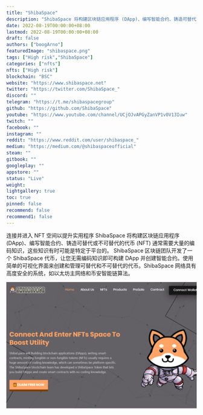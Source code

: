 ```yaml
---
title: "ShibaSpace"
description: "ShibaSpace 将构建区块链应用程序 (DApp)、编写智能合约、铸造可替代或不可替代的代币 (NFT) 通常需要大量资金"
date: 2022-08-19T00:00:00+08:00
lastmod: 2022-08-19T00:00:00+08:00
draft: false
authors: ["boogArno"]
featuredImage: "shibaspace.png"
tags: ["High risk","ShibaSpace"]
categories: ["nfts"]
nfts: ["High risk"]
blockchain: "BSC"
website: "https://www.shibaspace.net"
twitter: "https://twitter.com/ShibaSpace_"
discord: ""
telegram: "https://t.me/shibaspacegroup"
github: "https://github.com/ShibaSpace"
youtube: "https://www.youtube.com/channel/UCjOJvAPGyZanVP1v0V13Iuw"
twitch: ""
facebook: ""
instagram: ""
reddit: "https://www.reddit.com/user/shibaspace_"
medium: "https://medium.com/@shibaspaceofficial"
steam: ""
gitbook: ""
googleplay: ""
appstore: ""
status: "Live"
weight: 
lightgallery: true
toc: true
pinned: false
recommend: false
recommend1: false
---
```

连接并进入 NFT 空间以提升实用程序
ShibaSpace 将构建区块链应用程序 (DApp)、编写智能合约、铸造可替代或不可替代的代币 (NFT) 通常需要大量的编码知识，这些知识有时可能是特定于平台的。 ShibaSpace 区块链团队开发了一个 ShibaSpace 代币，让您无需编码知识即可构建 DApp 并创建智能合约。使用简单的可视化界面来创建和管理可替代和不可替代的代币。ShibaSpace 网络具有高度安全的系统，如以太坊主网络和币安智能链算法。

![shibaspace-dapp-defi-bsc-image1_6d0637ea6c4c109ac891f0498041aa62](shibaspace-dapp-defi-bsc-image1_6d0637ea6c4c109ac891f0498041aa62.png)
